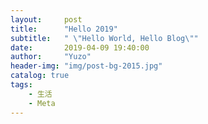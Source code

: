 ```yaml
---
layout:     post
title:      "Hello 2019"
subtitle:   " \"Hello World, Hello Blog\""
date:       2019-04-09 19:40:00
author:     "Yuzo"
header-img: "img/post-bg-2015.jpg"
catalog: true
tags:
    - 生活
    - Meta
---
```


